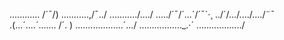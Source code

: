 ............ /´¯/)
...........,/¯../
.........../..../
...../´¯/´...´/´¯`·¸
../´/.../..../..../¨¯\
.(...´....´....... /´. )
..\.................´.../
....\............._.·´
......\............/